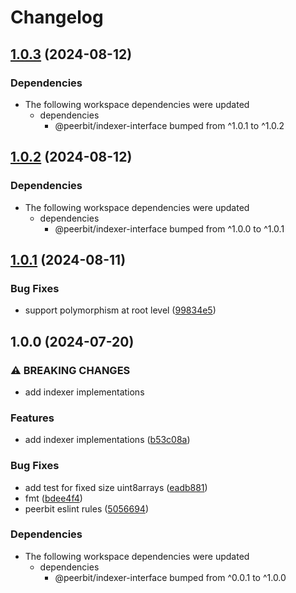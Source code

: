 # Changelog

## [1.0.3](https://github.com/dao-xyz/peerbit/compare/indexer-tests-v1.0.2...indexer-tests-v1.0.3) (2024-08-12)


### Dependencies

* The following workspace dependencies were updated
  * dependencies
    * @peerbit/indexer-interface bumped from ^1.0.1 to ^1.0.2

## [1.0.2](https://github.com/dao-xyz/peerbit/compare/indexer-tests-v1.0.1...indexer-tests-v1.0.2) (2024-08-12)


### Dependencies

* The following workspace dependencies were updated
  * dependencies
    * @peerbit/indexer-interface bumped from ^1.0.0 to ^1.0.1

## [1.0.1](https://github.com/dao-xyz/peerbit/compare/indexer-tests-v1.0.0...indexer-tests-v1.0.1) (2024-08-11)


### Bug Fixes

* support polymorphism at root level ([99834e5](https://github.com/dao-xyz/peerbit/commit/99834e501009cb22455bba663f6d42b9a28b018e))

## 1.0.0 (2024-07-20)


### ⚠ BREAKING CHANGES

* add indexer implementations

### Features

* add indexer implementations ([b53c08a](https://github.com/dao-xyz/peerbit/commit/b53c08a01bcf24cf1832619b469b0f9f564f669d))


### Bug Fixes

* add test for fixed size uint8arrays ([eadb881](https://github.com/dao-xyz/peerbit/commit/eadb881c7d3f2a3cf5cdf7269462547c574ba5f3))
* fmt ([bdee4f4](https://github.com/dao-xyz/peerbit/commit/bdee4f4943fcabd21c53a4f37dba17d04cea2577))
* peerbit eslint rules ([5056694](https://github.com/dao-xyz/peerbit/commit/5056694f90ad03c0c5ba1e47c6ac57387d85aba9))


### Dependencies

* The following workspace dependencies were updated
  * dependencies
    * @peerbit/indexer-interface bumped from ^0.0.1 to ^1.0.0
